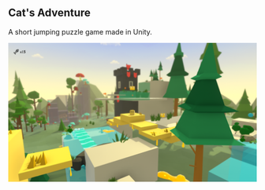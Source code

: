 ## Cat's Adventure

A short jumping puzzle game made in Unity.

<img src="/Sources/ss1.png" width="800" >
